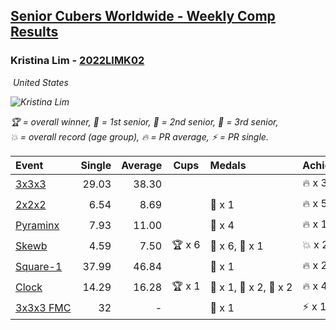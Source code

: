 <style>table {white-space: nowrap;}</style>
<link rel="stylesheet" type="text/css" href="/scw-comp/css/flags.css" />

## [Senior Cubers Worldwide - Weekly Comp Results](/scw-comp/results/)
### Kristina Lim - [2022LIMK02](https://www.worldcubeassociation.org/persons/2022LIMK02)

<i class="flag flag-US" />&nbsp;United States

![Kristina Lim](1670987100.jpg)

<span style="white-space: nowrap;">🏆 = overall winner</span>, <span style="white-space: nowrap;">🥇 = 1st senior</span>, <span style="white-space: nowrap;">🥈 = 2nd senior</span>, <span style="white-space: nowrap;">🥉 = 3rd senior</span>, <span style="white-space: nowrap;">💥 = overall record (age group)</span>, <span style="white-space: nowrap;">🔥 = PR average</span>, <span style="white-space: nowrap;">⚡ = PR single</span>.

| Event | Single | Average | Cups | Medals | Achievements|
| :-- | --: | --: | :--: | :-- | :-- |
| [3x3x3](333.md) | 29.03 | 38.30 |  |  | 🔥 x 3, ⚡ x 4 |
| [2x2x2](222.md) | 6.54 | 8.69 |  | 🥉 x 1 | 🔥 x 5, ⚡ x 3 |
| [Pyraminx](pyram.md) | 7.93 | 11.00 |  | 🥉 x 4 | 🔥 x 1, ⚡ x 2 |
| [Skewb](skewb.md) | 4.59 | 7.50 | 🏆 x 6 | 🥇 x 6, 🥉 x 1 | 💥 x 2, 🔥 x 4, ⚡ x 3 |
| [Square-1](sq1.md) | 37.99 | 46.84 |  | 🥉 x 1 | 🔥 x 2, ⚡ x 2 |
| [Clock](clock.md) | 14.29 | 16.28 | 🏆 x 1 | 🥇 x 1, 🥈 x 2, 🥉 x 2 | 🔥 x 4, ⚡ x 4 |
| [3x3x3 FMC](333fm.md) | 32 | - |  | 🥈 x 1 | ⚡ x 1 |

<!-- Global site tag (gtag.js) - Google Analytics -->
<script async src="https://www.googletagmanager.com/gtag/js?id=UA-86348435-3"></script>
<script>window.dataLayer = window.dataLayer || []; function gtag() {dataLayer.push(arguments);} gtag('js', new Date()); gtag('config', 'UA-86348435-3');</script>

